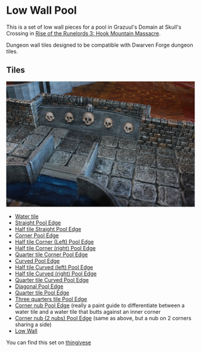 Low Wall Pool
=============

This is a set of low wall pieces for a pool in Grazuul's Domain at Skull's Crossing in [Rise of the Runelords 3: Hook Mountain Massacre](http://paizo.com/pathfinder/adventurePath/riseOfTheRunelords).

Dungeon wall tiles designed to be compatible with Dwarven Forge dungeon tiles.


Tiles
-----

![Low walls surrounding pool](IMG_7784.JPG)

* [Water tile](pool.stl)
* [Straight Pool Edge](low_wall_pool_straight.stl)
* [Half tile Straight Pool Edge](low_wall_pool_half_straight.stl)
* [Corner Pool Edge](low_wall_pool_corner.stl)
* [Half tile Corner (Left) Pool Edge](low_wall_pool_half_corner_left.stl)
* [Half tile Corner (right) Pool Edge](low_wall_pool_half_corner_right.stl)
* [Quarter tile Corner Pool Edge](low_wall_pool_quarter_corner.stl)
* [Curved Pool Edge](low_wall_pool_curved.stl)
* [Half tile Curved (left) Pool Edge](low_wall_pool_half_curved_left.stl)
* [Half tile Curved (right) Pool Edge](low_wall_pool_half_curved_right.stl)
* [Quarter tile Curved Pool Edge](low_wall_pool_quarter_curved.stl)
* [Diagonal Pool Edge](low_wall_pool_half_diagonal.stl)
* [Quarter tile Pool Edge](low_wall_pool_quarter_diagonal.stl)
* [Three quarters tile Pool Edge](low_wall_pool_three_quarter_diagonal.stl)
* [Corner nub Pool Edge](low_wall_pool_corner_nub.stl) (really a paint guide to differentiate between a water tile and a water tile that butts against an inner corner
* [Corner nub (2 nubs) Pool Edge](low_wall_pool_corner_nub_2.stl) (same as above, but a nub on 2 corners sharing a side)
* [Low Wall](low_wall.stl)

You can find this set on [thingivese](http://www.thingiverse.com/thing:178621)


